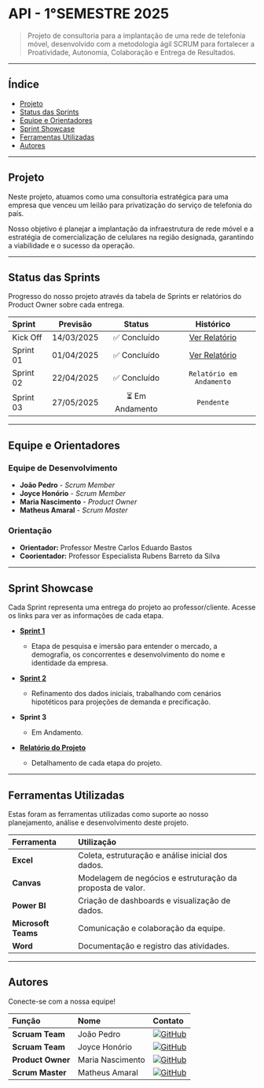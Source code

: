 # API - 1°SEMESTRE 2025
> Projeto de consultoria para a implantação de uma rede de telefonia móvel, desenvolvido com a metodologia ágil SCRUM para fortalecer a Proatividade, Autonomia, Colaboração e Entrega de Resultados.

---

##  Índice

- [ Projeto](#projeto)
- [ Status das Sprints](#-status-das-sprints)
- [ Equipe e Orientadores](#-equipe-e-orientadores)
- [ Sprint Showcase](#sprint-showcase)
- [ Ferramentas Utilizadas](#️-ferramentas-utilizadas)
- [ Autores](#️-autores)

---

## Projeto

Neste projeto, atuamos como uma consultoria estratégica para uma empresa que venceu um leilão para privatização do serviço de telefonia do país.

Nosso objetivo é planejar a implantação da infraestrutura de rede móvel e a estratégia de comercialização de celulares na região designada, garantindo a viabilidade e o sucesso da operação.

---

##  Status das Sprints

Progresso do nosso projeto através da tabela de Sprints er relatórios do Product Owner sobre cada entrega.

| Sprint | Previsão | Status | Histórico |
| :--- | :---: | :---: | :---: |
| Kick Off | 14/03/2025 | ✅ Concluído | [Ver Relatório](https://github.com/user-attachments/files/20627303/Kickoff.pdf) |
| Sprint 01 | 01/04/2025 | ✅ Concluído | [Ver Relatório](https://fatecspgov-my.sharepoint.com/:w:/g/personal/maria_nascimento50_fatec_sp_gov_br/EbdmCrLNAEBPqFz3u4e332QBL9q-duK12I_CqxlAhj3lDQ) |
| Sprint 02 | 22/04/2025 | ✅ Concluído | `Relatório em Andamento` |
| Sprint 03 | 27/05/2025 | ⏳ Em Andamento  | `Pendente` |

---

##  Equipe e Orientadores

### Equipe de Desenvolvimento
- **João Pedro** - *Scrum Member*
- **Joyce Honório** - *Scrum Member*
- **Maria Nascimento** - *Product Owner*
- **Matheus Amaral** - *Scrum Master*

### Orientação
- **Orientador:** Professor Mestre Carlos Eduardo Bastos
- **Coorientador:** Professor Especialista Rubens Barreto da Silva

---

## Sprint Showcase

Cada Sprint representa uma entrega do projeto ao professor/cliente. Acesse os links para ver as informações de cada etapa.

- **[Sprint 1](https://fatecspgov.sharepoint.com/:x:/s/PIIGPI-20251/EZ04FW3ebqdClAf1sTopFQkBe2pPOWDdYxe5XCJEgaX4xw)**
  - Etapa de pesquisa e imersão para entender o mercado, a demografia, os concorrentes e desenvolvimento do nome e identidade da empresa.

- **[Sprint 2](https://fatecspgov-my.sharepoint.com/:x:/r/personal/maria_nascimento50_fatec_sp_gov_br/Documents/Planilha%20de%20dados%20Sprint%202%20-%20Ourange%20-%20Copiar%20-%20Copiar%20-%20Copiar.xlsx?d=wa7717e4ff8d6474f8ae309085203a7d8&csf=1&web=1&e=ekXIUi)**
  - Refinamento dos dados iniciais, trabalhando com cenários hipotéticos para projeções de demanda e precificação.

- **Sprint 3**
  - Em Andamento.

- **[Relatório do Projeto](https://fatecspgov-my.sharepoint.com/:w:/g/personal/maria_nascimento50_fatec_sp_gov_br/EacURECoIStCsRdO69nT1dMBOkBb2vvOdWtiJ82hU2LChA?e=nV28uf)**
  - Detalhamento de cada etapa do projeto.
---

##  Ferramentas Utilizadas

Estas foram as ferramentas utilizadas como suporte ao nosso planejamento, análise e desenvolvimento deste projeto.

| Ferramenta | Utilização |
| :--- | :--- |
| **Excel** | Coleta, estruturação e análise inicial dos dados. |
| **Canvas** | Modelagem de negócios e estruturação da proposta de valor. |
| **Power BI** | Criação de dashboards e visualização de dados. |
| **Microsoft Teams**| Comunicação e colaboração da equipe. |
| **Word** | Documentação e registro das atividades. |

---

##  Autores

Conecte-se com a nossa equipe!

| Função | Nome | Contato |
| :--- | :--- | :--- |
| **Scruam Team** | João Pedro | [![GitHub](https://img.shields.io/badge/GitHub-111217?style=flat-square&logo=github&logoColor=white)](https://github.com/jopedro902) |
| **Scruam Team** | Joyce Honório | [![GitHub](https://img.shields.io/badge/GitHub-111217?style=flat-square&logo=github&logoColor=white)](https://github.com/joyfatec) |
| **Product Owner** | Maria Nascimento| [![GitHub](https://img.shields.io/badge/GitHub-111217?style=flat-square&logo=github&logoColor=white)](https://github.com/Mariaedu2005) |
| **Scrum Master** | Matheus Amaral | [![GitHub](https://img.shields.io/badge/GitHub-111217?style=flat-square&logo=github&logoColor=white)](...) |
